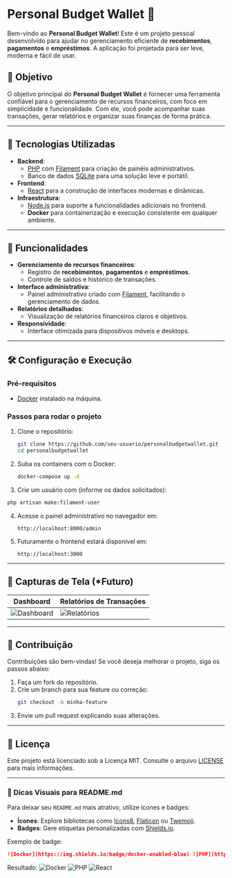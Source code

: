 # Personal Budget Wallet 💼

Bem-vindo ao **Personal Budget Wallet**! Este é um projeto pessoal desenvolvido para ajudar no gerenciamento eficiente de **recebimentos**, **pagamentos** e **empréstimos**. A aplicação foi projetada para ser leve, moderna e fácil de usar.

## 🌟 Objetivo

O objetivo principal do **Personal Budget Wallet** é fornecer uma ferramenta confiável para o gerenciamento de recursos financeiros, com foco em simplicidade e funcionalidade. Com ele, você pode acompanhar suas transações, gerar relatórios e organizar suas finanças de forma prática.

---

## 🧰 Tecnologias Utilizadas

- **Backend**:
  - [PHP](https://www.php.net/) com [Filament](https://filamentphp.com/) para criação de painéis administrativos.
  - Banco de dados [SQLite](https://www.sqlite.org/index.html) para uma solução leve e portátil.
- **Frontend**:
  - [React](https://react.dev/) para a construção de interfaces modernas e dinâmicas.
- **Infraestrutura**:
  - [Node.js](https://nodejs.org/) para suporte a funcionalidades adicionais no frontend.
  - **Docker** para containerização e execução consistente em qualquer ambiente.

---

## 🚀 Funcionalidades

- **Gerenciamento de recursos financeiros**:
  - Registro de **recebimentos**, **pagamentos** e **empréstimos**.
  - Controle de saldos e histórico de transações.
- **Interface administrativa**:
  - Painel administrativo criado com [Filament](https://filamentphp.com/), facilitando o gerenciamento de dados.
- **Relatórios detalhados**:
  - Visualização de relatórios financeiros claros e objetivos.
- **Responsividade**:
  - Interface otimizada para dispositivos móveis e desktops.

---

## 🛠️ Configuração e Execução

### Pré-requisitos

- [Docker](https://www.docker.com/) instalado na máquina.

### Passos para rodar o projeto

1. Clone o repositório:
   ```bash
   git clone https://github.com/seu-usuario/personalbudgetwallet.git
   cd personalbudgetwallet
   ```

2. Suba os containers com o Docker:
   ```bash
   docker-compose up -d
   ```

3. Crie um usuário com (informe os dados solicitados):
```bash
php artisan make:filament-user
```

4. Acesse o painel administrativo no navegador em:
   ```
   http://localhost:8000/admin
   ```

5. Futuramente o frontend estará disponível em:
   ```
   http://localhost:3000
   ```

---

## 📸 Capturas de Tela (*Futuro)

| **Dashboard**             | **Relatórios de Transações**  |
|---------------------------|-------------------------------|
| ![Dashboard](docs/dashboard.png) | ![Relatórios](docs/reports.png) |

---

## 🤝 Contribuição

Contribuições são bem-vindas! Se você deseja melhorar o projeto, siga os passos abaixo:

1. Faça um fork do repositório.
2. Crie um branch para sua feature ou correção:
   ```bash
   git checkout -b minha-feature
   ```
3. Envie um pull request explicando suas alterações.

---

## 📄 Licença

Este projeto está licenciado sob a Licença MIT. Consulte o arquivo [LICENSE](LICENSE) para mais informações.

---

### 🌟 Dicas Visuais para README.md

Para deixar seu `README.md` mais atrativo, utilize ícones e badges:
- **Ícones**: Explore bibliotecas como [Icons8](https://icons8.com/), [Flaticon](https://www.flaticon.com/) ou [Twemoji](https://github.com/twitter/twemoji).
- **Badges**: Gere etiquetas personalizadas com [Shields.io](https://shields.io/).

Exemplo de badge:
```markdown
![Docker](https://img.shields.io/badge/docker-enabled-blue) ![PHP](https://img.shields.io/badge/PHP-8.1%2B-blue) ![React](https://img.shields.io/badge/React-18.0%2B-blue)
```

Resultado:
![Docker](https://img.shields.io/badge/docker-enabled-blue) ![PHP](https://img.shields.io/badge/PHP-8.1%2B-blue) ![React](https://img.shields.io/badge/React-18.0%2B-blue)